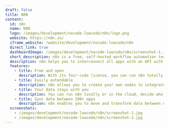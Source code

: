 ```yaml
---
draft: false
title: N8N
content:
  id: n8n
  name: N8N
  logo: /images/development/nocode-lowcode/n8n/logo.png
  website: https://n8n.io/
  iframe_website: /website/development/nocode-lowcode/n8n
  direct_link: true
  dashboardImage: /images/development/nocode-lowcode/n8n/screenshot-1.jpg
  short_description: n8n is a free, self-hosted workflow automation tool that integrates with other apps to automate processes between them.
  description: n8n helps you to interconnect all apps with an API with each other to share and manipulate data without a single line of code. An easy-to-use and highly customizable service, it uses an intuitive user interface for rapidly designing unique workflows. Hosted on your server, it keeps your data secure in your own trusted database.
  features:
    - title: Free and open
      description: With its fair-code license, you can run n8n totally free. You can install it right from your computer’s terminal. It’s backed up to GitHub, so you can create your own fork and modify it to meet your needs.
    - title: Easily extendable
      description: n8n allows you to create your own nodes to integrate third-party services or in-house tools. You can learn from the community, plus docs and tutorials.
    - title: Your data stays with you
      description: You can run n8n locally or in the cloud, decide who gets access and maintain full control of your data.
    - title: Sync data between 200+ apps
      description: n8n enables you to move and transform data between different apps and databases without getting caught up in API docs and troubleshooting CORS errors.
  screenshots:
    - /images/development/nocode-lowcode/n8n/screenshot-1.jpg
    - /images/development/nocode-lowcode/n8n/screenshot-2.jpg
---
```

